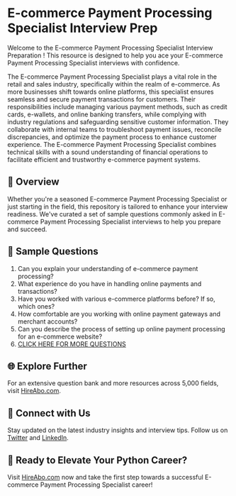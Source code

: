 # E-commerce Payment Processing Specialist Interview Prep

Welcome to the E-commerce Payment Processing Specialist Interview Preparation ! This resource is designed to help you ace your E-commerce Payment Processing Specialist interviews with confidence.

The E-commerce Payment Processing Specialist plays a vital role in the retail and sales industry, specifically within the realm of e-commerce. As more businesses shift towards online platforms, this specialist ensures seamless and secure payment transactions for customers. Their responsibilities include managing various payment methods, such as credit cards, e-wallets, and online banking transfers, while complying with industry regulations and safeguarding sensitive customer information. They collaborate with internal teams to troubleshoot payment issues, reconcile discrepancies, and optimize the payment process to enhance customer experience. The E-commerce Payment Processing Specialist combines technical skills with a sound understanding of financial operations to facilitate efficient and trustworthy e-commerce payment systems.

## 🚀 Overview

Whether you're a seasoned E-commerce Payment Processing Specialist or just starting in the field, this repository is tailored to enhance your interview readiness. We've curated a set of sample questions commonly asked in E-commerce Payment Processing Specialist interviews to help you prepare and succeed.

## 📝 Sample Questions

1. Can you explain your understanding of e-commerce payment processing?
2. What experience do you have in handling online payments and transactions?
3. Have you worked with various e-commerce platforms before? If so, which ones?
4. How comfortable are you working with online payment gateways and merchant accounts?
5. Can you describe the process of setting up online payment processing for an e-commerce website?
6. [CLICK HERE FOR MORE QUESTIONS](https://hireabo.com/job/22_2_28/Ecommerce%20Payment%20Processing%20Specialist)

## 🌐 Explore Further

For an extensive question bank and more resources across 5,000 fields, visit [HireAbo.com](https://www.hireabo.com).

## 📱 Connect with Us

Stay updated on the latest industry insights and interview tips. Follow us on [Twitter](https://twitter.com/hireabo) and [LinkedIn](https://www.linkedin.com/in/hire-abo-3609972a8/).

## 🚀 Ready to Elevate Your Python Career?

Visit [HireAbo.com](https://www.hireabo.com) now and take the first step towards a successful E-commerce Payment Processing Specialist career!